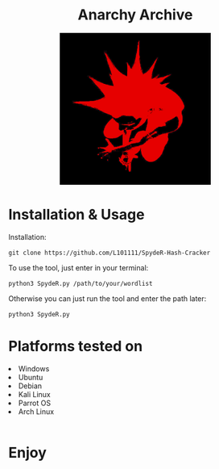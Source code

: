 <div align='center'>

 <h1>Anarchy Archive</h1>
 <img src="https://github.com/L01010000/AnarchyArchive/blob/main/logo.png" width="300px" />
  <br>
    
</div>


# Installation & Usage

Installation:
   
    git clone https://github.com/L101111/SpydeR-Hash-Cracker


To use the tool, just enter in your terminal:

    python3 SpydeR.py /path/to/your/wordlist

Otherwise you can just run the tool and enter the path later:
    
    python3 SpydeR.py 
    

</center><h1>Platforms tested on</h1></center>
<li>Windows</li>
<li>Ubuntu</li>
<li>Debian</li>
<li>Kali Linux</li>
<li>Parrot OS</li>
<li>Arch Linux</li>
<br>

# Enjoy


